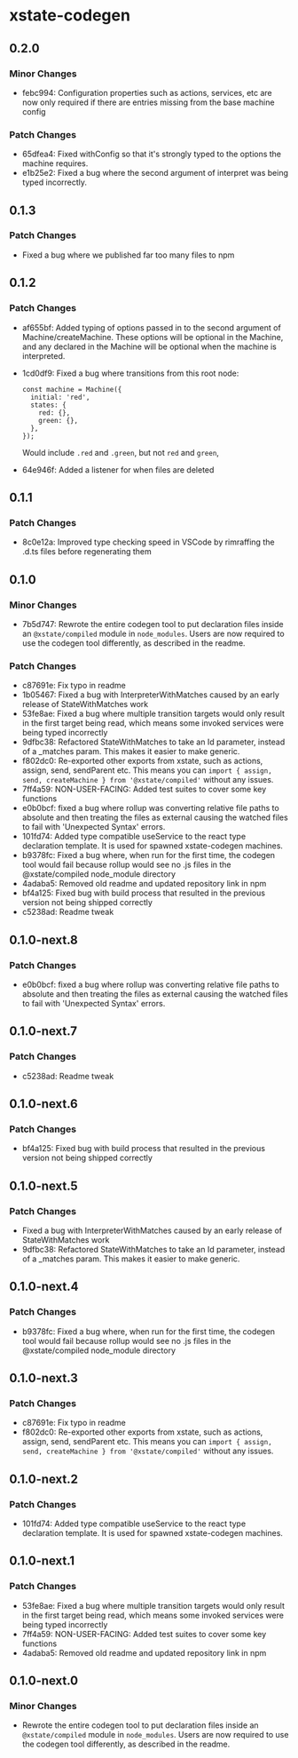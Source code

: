 # xstate-codegen

## 0.2.0

### Minor Changes

- febc994: Configuration properties such as actions, services, etc are now only required if there are entries missing from the base machine config

### Patch Changes

- 65dfea4: Fixed withConfig so that it's strongly typed to the options the machine requires.
- e1b25e2: Fixed a bug where the second argument of interpret was being typed incorrectly.

## 0.1.3

### Patch Changes

- Fixed a bug where we published far too many files to npm

## 0.1.2

### Patch Changes

- af655bf: Added typing of options passed in to the second argument of Machine/createMachine. These options will be optional in the Machine, and any declared in the Machine will be optional when the machine is interpreted.
- 1cd0df9: Fixed a bug where transitions from this root node:

  ```
  const machine = Machine({
    initial: 'red',
    states: {
      red: {},
      green: {},
    },
  });
  ```

  Would include `.red` and `.green`, but not `red` and `green`,

- 64e946f: Added a listener for when files are deleted

## 0.1.1

### Patch Changes

- 8c0e12a: Improved type checking speed in VSCode by rimraffing the .d.ts files before regenerating them

## 0.1.0

### Minor Changes

- 7b5d747: Rewrote the entire codegen tool to put declaration files inside an `@xstate/compiled` module in `node_modules`. Users are now required to use the codegen tool differently, as described in the readme.

### Patch Changes

- c87691e: Fix typo in readme
- 1b05467: Fixed a bug with InterpreterWithMatches caused by an early release of StateWithMatches work
- 53fe8ae: Fixed a bug where multiple transition targets would only result in the first target being read, which means some invoked services were being typed incorrectly
- 9dfbc38: Refactored StateWithMatches to take an Id parameter, instead of a \_matches param. This makes it easier to make generic.
- f802dc0: Re-exported other exports from xstate, such as actions, assign, send, sendParent etc. This means you can `import { assign, send, createMachine } from '@xstate/compiled'` without any issues.
- 7ff4a59: NON-USER-FACING: Added test suites to cover some key functions
- e0b0bcf: fixed a bug where rollup was converting relative file paths to absolute and then treating the files as external causing the watched files to fail with 'Unexpected Syntax' errors.
- 101fd74: Added type compatible useService to the react type declaration template. It is used for spawned xstate-codegen machines.
- b9378fc: Fixed a bug where, when run for the first time, the codegen tool would fail because rollup would see no .js files in the @xstate/compiled node_module directory
- 4adaba5: Removed old readme and updated repository link in npm
- bf4a125: Fixed bug with build process that resulted in the previous version not being shipped correctly
- c5238ad: Readme tweak

## 0.1.0-next.8

### Patch Changes

- e0b0bcf: fixed a bug where rollup was converting relative file paths to absolute and then treating the files as external causing the watched files to fail with 'Unexpected Syntax' errors.

## 0.1.0-next.7

### Patch Changes

- c5238ad: Readme tweak

## 0.1.0-next.6

### Patch Changes

- bf4a125: Fixed bug with build process that resulted in the previous version not being shipped correctly

## 0.1.0-next.5

### Patch Changes

- Fixed a bug with InterpreterWithMatches caused by an early release of StateWithMatches work
- 9dfbc38: Refactored StateWithMatches to take an Id parameter, instead of a \_matches param. This makes it easier to make generic.

## 0.1.0-next.4

### Patch Changes

- b9378fc: Fixed a bug where, when run for the first time, the codegen tool would fail because rollup would see no .js files in the @xstate/compiled node_module directory

## 0.1.0-next.3

### Patch Changes

- c87691e: Fix typo in readme
- f802dc0: Re-exported other exports from xstate, such as actions, assign, send, sendParent etc. This means you can `import { assign, send, createMachine } from '@xstate/compiled'` without any issues.

## 0.1.0-next.2

### Patch Changes

- 101fd74: Added type compatible useService to the react type declaration template. It is used for spawned xstate-codegen machines.

## 0.1.0-next.1

### Patch Changes

- 53fe8ae: Fixed a bug where multiple transition targets would only result in the first target being read, which means some invoked services were being typed incorrectly
- 7ff4a59: NON-USER-FACING: Added test suites to cover some key functions
- 4adaba5: Removed old readme and updated repository link in npm

## 0.1.0-next.0

### Minor Changes

- Rewrote the entire codegen tool to put declaration files inside an `@xstate/compiled` module in `node_modules`. Users are now required to use the codegen tool differently, as described in the readme.
